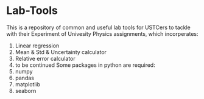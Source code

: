 # Lab-Tools
This is a repository of common and useful lab tools for USTCers to tackle with their Experiment of Univesity Physics assignments,
which incorperates:
1. Linear regression
2. Mean & Std & Uncertainty calculator
3. Relative error calculator
4. to be continued
Some packages in python are required:
1. numpy
2. pandas
3. matplotlib
4. seaborn
